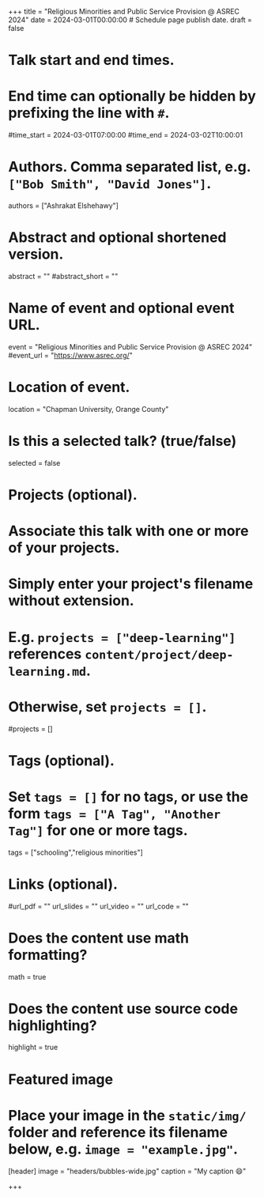 
+++
title = "Religious Minorities and Public Service Provision @ ASREC 2024"
date = 2024-03-01T00:00:00  # Schedule page publish date.
draft = false

# Talk start and end times.
#   End time can optionally be hidden by prefixing the line with `#`.
#time_start = 2024-03-01T07:00:00
#time_end = 2024-03-02T10:00:01

# Authors. Comma separated list, e.g. `["Bob Smith", "David Jones"]`.
authors = ["Ashrakat Elshehawy"]


# Abstract and optional shortened version.
abstract = ""
#abstract_short = ""



# Name of event and optional event URL.
event = "Religious Minorities and Public Service Provision @ ASREC 2024"
#event_url = "https://www.asrec.org/"

# Location of event.
location = "Chapman University, Orange County"


# Is this a selected talk? (true/false)
selected = false

# Projects (optional).
#   Associate this talk with one or more of your projects.
#   Simply enter your project's filename without extension.
#   E.g. `projects = ["deep-learning"]` references `content/project/deep-learning.md`.
#   Otherwise, set `projects = []`.
#projects = []

# Tags (optional).
#   Set `tags = []` for no tags, or use the form `tags = ["A Tag", "Another Tag"]` for one or more tags.
tags = ["schooling","religious minorities"]

# Links (optional).
#url_pdf = ""
url_slides = ""
url_video = ""
url_code = ""

# Does the content use math formatting?
math = true

# Does the content use source code highlighting?
highlight = true

# Featured image
# Place your image in the `static/img/` folder and reference its filename below, e.g. `image = "example.jpg"`.
[header]
image = "headers/bubbles-wide.jpg"
caption = "My caption :smile:"

+++


